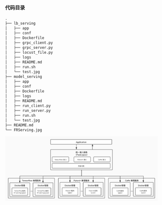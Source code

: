 <!--
 * @Author: mukangt
 * @Date: 2020-12-15 14:54:39
 * @LastEditors: mukangt
 * @LastEditTime: 2020-12-15 15:37:42
 * @Description: 
-->
### 代码目录
```
.
├── lb_serving
│   ├── app
│   ├── conf
│   ├── Dockerfile
│   ├── grpc_client.py
│   ├── grpc_server.py
│   ├── locust_file.py
│   ├── logs
│   ├── README.md
│   ├── run.sh
│   └── test.jpg
├── model_serving
│   ├── app
│   ├── conf
│   ├── Dockerfile
│   ├── logs
│   ├── README.md
│   ├── run_client.py
│   ├── run_server.py
│   ├── run.sh
│   └── test.jpg
├── README.md
└── FRServing.jpg
```
![image](QDModelServing.jpg)